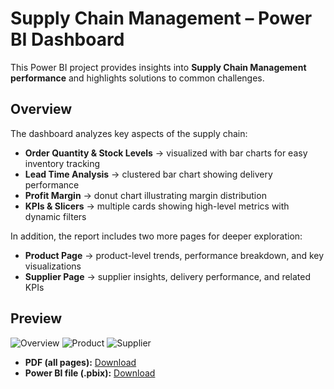# Supply Chain Management – Power BI Dashboard

This Power BI project provides insights into **Supply Chain Management performance** and highlights solutions to common challenges.  

## Overview
The dashboard analyzes key aspects of the supply chain:  

- **Order Quantity & Stock Levels** → visualized with bar charts for easy inventory tracking  
- **Lead Time Analysis** → clustered bar chart showing delivery performance  
- **Profit Margin** → donut chart illustrating margin distribution  
- **KPIs & Slicers** → multiple cards showing high-level metrics with dynamic filters  

In addition, the report includes two more pages for deeper exploration:  

- **Product Page** → product-level trends, performance breakdown, and key visualizations  
- **Supplier Page** → supplier insights, delivery performance, and related KPIs  

## Preview
![Overview](https://github.com/user-attachments/assets/2193d8c6-a21f-434a-881c-3b418afdc41f)
![Product](images/product.png)
![Supplier](images/supplier.png)

- **PDF (all pages):** [Download](./report.pdf)  
- **Power BI file (.pbix):** [Download](./report.pbix)  
